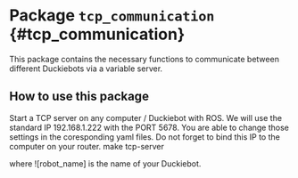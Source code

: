 # Package `tcp_communication` {#tcp_communication}




This package contains the necessary functions to communicate between different Duckiebots via a variable server.

## How to use this package

Start a TCP server on any computer / Duckiebot with ROS. We will use the standard IP 192.168.1.222 with the PORT 5678. You are able to change those settings in the coresponding yaml files. Do not forget to bind this IP to the computer on your router.
    make tcp-server

  where ![robot_name] is the name of your Duckiebot.
